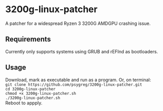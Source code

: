 # 3200g-linux-patcher
A patcher for a widespread Ryzen 3 3200G AMDGPU crashing issue.

## Requirements
Currently only supports systems using GRUB and rEFInd as bootloaders.

## Usage
Download, mark as executable and run as a program.
Or, on terminal:\
`git clone https://github.com/psygreg/3200g-linux-patcher.git`\
`cd 3200g-linux-patcher`\
`chmod +x 3200g-linux-patcher.sh`\
`./3200g-linux-patcher.sh`\
Reboot to appply.
